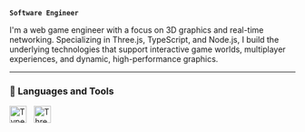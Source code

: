**`Software Engineer`**

I'm a web game engineer with a focus on 3D graphics and real-time networking. Specializing in Three.js, TypeScript, and Node.js, I build the underlying technologies that support interactive game worlds, multiplayer experiences, and dynamic, high-performance graphics.

---

### 🧰 Languages and Tools

<a href="https://www.typescriptlang.org/"><img align="left" title="TypeScript" width="30px" style="padding-right:10px;" src="https://cdn.jsdelivr.net/gh/devicons/devicon/icons/typescript/typescript-original.svg" /></a>
<a href="https://threejs.org/"><img align="left" title="Three.js" width="30px" style="padding-right:10px;" src="https://cdn.jsdelivr.net/gh/devicons/devicon/icons/threejs/threejs-original.svg" /></a>
